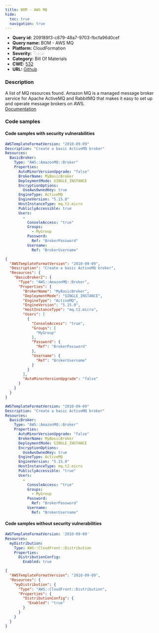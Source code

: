 ```yaml
---
title: BOM - AWS MQ
hide:
  toc: true
  navigation: true
---
```


<style>
  .highlight .hll {
    background-color: #ff171742;
  }
  .md-content {
    max-width: 1100px;
    margin: 0 auto;
  }
</style>

-   **Query id:** 209189f3-c879-48a7-9703-fbcfa96d0cef
-   **Query name:** BOM - AWS MQ
-   **Platform:** CloudFormation
-   **Severity:** <span style="color:#CCCCCC">Trace</span>
-   **Category:** Bill Of Materials
-   **CWE:** <a href="https://cwe.mitre.org/data/definitions/532.html" onclick="newWindowOpenerSafe(event, 'https://cwe.mitre.org/data/definitions/532.html')">532</a>
-   **URL:** [Github](https://github.com/Checkmarx/kics/tree/master/assets/queries/cloudFormation/aws_bom/mq)

### Description
A list of MQ resources found. Amazon MQ is a managed message broker service for Apache ActiveMQ and RabbitMQ that makes it easy to set up and operate message brokers on AWS.<br>
[Documentation](https://kics.io)

### Code samples
#### Code samples with security vulnerabilities
```yaml title="Positive test num. 1 - yaml file" hl_lines="4"
AWSTemplateFormatVersion: "2010-09-09"
Description: "Create a basic ActiveMQ broker"
Resources:
  BasicBroker:
    Type: "AWS::AmazonMQ::Broker"
    Properties:
      AutoMinorVersionUpgrade: "false"
      BrokerName: MyBasicBroker
      DeploymentMode: SINGLE_INSTANCE
      EncryptionOptions:
        UseAwsOwnedKey: true
      EngineType: ActiveMQ
      EngineVersion: "5.15.0"
      HostInstanceType: mq.t2.micro
      PubliclyAccessible: true
      Users:
        -
          ConsoleAccess: "true"
          Groups:
            - MyGroup
          Password:
            Ref: "BrokerPassword"
          Username:
            Ref: "BrokerUsername"

```
```json title="Positive test num. 2 - json file" hl_lines="5"
{
  "AWSTemplateFormatVersion": "2010-09-09",
  "Description": "Create a basic ActiveMQ broker",
  "Resources": {
    "BasicBroker2": {
      "Type": "AWS::AmazonMQ::Broker",
      "Properties": {
        "BrokerName": "MyBasicBroker",
        "DeploymentMode": "SINGLE_INSTANCE",
        "EngineType": "ActiveMQ",
        "EngineVersion": "5.15.0",
        "HostInstanceType": "mq.t2.micro",
        "Users": [
          {
            "ConsoleAccess": "true",
            "Groups": [
              "MyGroup"
            ],
            "Password": {
              "Ref": "BrokerPassword"
            },
            "Username": {
              "Ref": "BrokerUsername"
            }
          }
        ],
        "AutoMinorVersionUpgrade": "false"
      }
    }
  }
}

```
```yaml title="Positive test num. 3 - yaml file" hl_lines="4"
AWSTemplateFormatVersion: "2010-09-09"
Description: "Create a basic ActiveMQ broker"
Resources:
  BasicBroker:
    Type: "AWS::AmazonMQ::Broker"
    Properties:
      AutoMinorVersionUpgrade: "false"
      BrokerName: MyBasicBroker
      DeploymentMode: SINGLE_INSTANCE
      EncryptionOptions:
        UseAwsOwnedKey: true
      EngineType: ActiveMQ
      EngineVersion: "5.15.0"
      HostInstanceType: mq.t2.micro
      PubliclyAccessible: "true"
      Users:
        -
          ConsoleAccess: "true"
          Groups:
            - MyGroup
          Password:
            Ref: "BrokerPassword"
          Username:
            Ref: "BrokerUsername"

```


#### Code samples without security vulnerabilities
```yaml title="Negative test num. 1 - yaml file"
AWSTemplateFormatVersion: '2010-09-09'
Resources:
  myDistribution:
    Type: AWS::CloudFront::Distribution
    Properties:
      DistributionConfig:
        Enabled: true

```
```json title="Negative test num. 2 - json file"
{
  "AWSTemplateFormatVersion": "2010-09-09",
  "Resources": {
    "myDistribution": {
      "Type": "AWS::CloudFront::Distribution",
      "Properties": {
        "DistributionConfig": {
          "Enabled": "true"
        }
      }
    }
  }
}

```
